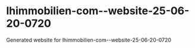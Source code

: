# lhimmobilien-com--website-25-06-20-0720
Generated website for lhimmobilien-com--website-25-06-20-0720
